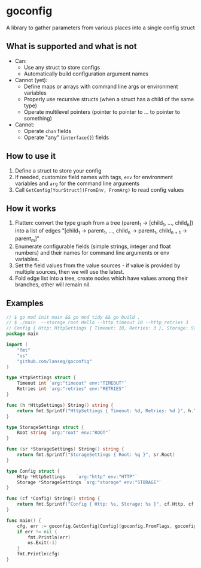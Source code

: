 # goconfig

A library to gather parameters from various places into a single config struct

## What is supported and what is not

* Can:
  * Use any struct to store configs
  * Automatically build configuration argument names
* Cannot (yet):
  * Define maps or arrays with command line args or environment variables
  * Properly use recursive structs (when a struct has a child of the same type)
  * Operate multilevel pointers (pointer to pointer to ... to pointer to something)
* Cannot:
  * Operate ```chan``` fields
  * Operate "any" (```interface{}```) fields

## How to use it

1. Define a struct to store your config
2. If needed, customize field names with tags, ```env``` for environment variables and ```arg``` for the command line arguments
3. Call ```GetConfig[YourStruct](FromEnv, FromArg)``` to read config values

## How it works

1. Flatten: convert the type graph from a tree (parent<sub>1</sub> → [child<sub>1</sub>, ..., child<sub>n</sub>]) into a list of edges "[child<sub>1</sub> → parent<sub>1</sub>, ..., child<sub>n</sub> → parent<sub>1</sub>, child<sub>n + 1</sub> → parent<sub>m</sub>]"
2. Enumerate configurable fields (simple strings, integer and float numbers) and their names for command line arguments or env variables.
3. Set the field values from the value sources - if value is provided by multiple sources, then we will use the latest.
4. Fold edge list into a tree, create nodes which have values among their branches, other will remain nil.

## Examples
```go
// $ go mod init main && go mod tidy && go build .
// $ ./main  --storage_root Hello --http_timeout 10 --http_retries 3
// Config { Http: HttpSettings { Timeout: 10, Retries: 3 }, Storage: StorageSettings { Root: "Hello" } }
package main

import (
    "fmt"
    "os"
    "github.com/lanseg/goconfig"
)

type HttpSettings struct {
    Timeout int `arg:"timeout" env:"TIMEOUT"`
    Retries int `arg:"retries" env:"RETRIES"`
}

func (h *HttpSettings) String() string {
    return fmt.Sprintf("HttpSettings { Timeout: %d, Retries: %d }", h.Timeout, h.Retries)
}

type StorageSettings struct {
    Root string `arg:"root" env:"ROOT"`
}

func (sr *StorageSettings) String() string {
    return fmt.Sprintf("StorageSettings { Root: %q }", sr.Root)
}

type Config struct {
    Http *HttpSettings    `arg:"http" env:"HTTP"`
    Storage *StorageSettings `arg:"storage" env:"STORAGE"`
}

func (cf *Config) String() string {
    return fmt.Sprintf("Config { Http: %s, Storage: %s }", cf.Http, cf.Storage)
}

func main() {
    cfg, err := goconfig.GetConfig[Config](goconfig.FromFlags, goconfig.FromEnv)
    if err != nil {
        fmt.Println(err)
        os.Exit(-1)
    }
    fmt.Println(cfg)
}
```
